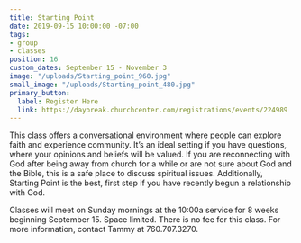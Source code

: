 ```yaml
---
title: Starting Point
date: 2019-09-15 10:00:00 -07:00
tags:
- group
- classes
position: 16
custom_dates: September 15 - November 3
image: "/uploads/Starting_point_960.jpg"
small_image: "/uploads/Starting_point_480.jpg"
primary_button:
  label: Register Here
  link: https://daybreak.churchcenter.com/registrations/events/224989
---
```


This class offers a conversational environment where people can explore faith and experience community. It’s an ideal setting if you have questions, where your opinions and beliefs will be valued. If you are reconnecting with God after being away from church for a while or are not sure about God and the Bible, this is a safe place to discuss spiritual issues. Additionally, Starting Point is the best, first step if you have recently begun a relationship with God.

Classes will meet on Sunday mornings at the 10:00a service for 8 weeks beginning September 15. Space limited. There is no fee for this class. For more information, contact Tammy at 760.707.3270.